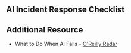 ## AI Incident Response Checklist

## Additional Resource

* What to Do When AI Fails - [O'Reilly Radar](https://www.oreilly.com/radar/what-to-do-when-ai-fails/)
